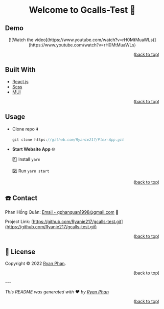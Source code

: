 # <h1 id='top' align="center">Welcome to Gcalls-Test 👋</h1>


## Demo
<div align="center">
  [![Watch the video](https://www.youtube.com/watch?v=rH0MtMuaWLs)](https://www.youtube.com/watch?v=rH0MtMuaWLs)
</div>

<p align="right">(<a href="#top">back to top</a>)</p>

<!-- Built With -->
## Built With
* [React.js](https://reactjs.org/)
* [Scss](https://sass-lang.com/)
* [MUI](https://mui.com/)
<p align="right">(<a href="#top">back to top</a>)</p>

## Usage
* Clone repo :arrow_down:
  ```javascript
  git clone https://github.com/Ryanie217/Flex-App.git
  ```

* **Start Website App**  :globe_with_meridians:

  :one: Install `yarn`

  :two: Run `yarn start`

<p align="right">(<a href="#top">back to top</a>)</p>

<!-- CONTACT -->
## :phone: Contact  
Phan Hồng Quân: [Email - qphanquan1998@gmail.com](qphanquan1998@gmail.com) :email:

Project Link: [https://github.com/Ryanie217/gcalls-test.git](https://github.com/Ryanie217/gcalls-test.git)
<p align="right">(<a href="#top">back to top</a>)</p>



<!-- LICENSE -->
## 📝 License
Copyright © 2022 [Ryan Phan](https://github.com/Ryanie217).<br />
<p align="right">(<a href="#top">back to top</a>)</p>
---


<!-- FOOTER -->
_This README was generated with ❤️ by [Ryan Phan](https://github.com/Ryanie217)_
<p align="right">(<a href="#top">back to top</a>)</p>
